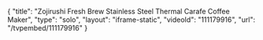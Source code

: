 {
    "title": "Zojirushi Fresh Brew Stainless Steel Thermal Carafe Coffee Maker",
    "type": "solo",
    "layout": "iframe-static",
    "videoId": "111179916",
    "url": "\/tvpembed\/111179916"
}